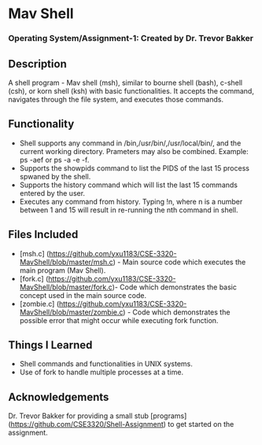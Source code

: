 # Mav Shell
### Operating System/Assignment-1: Created by Dr. Trevor Bakker

## Description
A shell program - Mav shell (msh), similar to bourne shell (bash), c-shell (csh), or korn shell (ksh) with basic functionalities. It accepts the command, navigates through the file system, and executes those commands. 

## Functionality
* Shell supports any command in /bin,/usr/bin/,/usr/local/bin/, and the current working directory. Prameters may also be combined. Example: ps -aef or ps -a -e -f.
* Supports the showpids command to list the PIDS of the last 15 process spwaned by the shell.
* Supports the history command which will list the last 15 commands entered by the user. 
* Executes any command from history. Typing !n, where n is a number between 1 and 15 will result in re-running the nth command in shell.

## Files Included
* [msh.c] (https://github.com/yxu1183/CSE-3320-MavShell/blob/master/msh.c) - Main source code which executes the main program (Mav Shell).
* [fork.c] (https://github.com/yxu1183/CSE-3320-MavShell/blob/master/fork.c)- Code which demonstrates the basic concept used in the main source code.
* [zombie.c] (https://github.com/yxu1183/CSE-3320-MavShell/blob/master/zombie.c) - Code which demonstrates the possible error that might occur while executing fork function.

## Things I Learned
* Shell commands and functionalities in UNIX systems.
* Use of fork to handle multiple processes at a time.

## Acknowledgements
Dr. Trevor Bakker for providing a small stub [programs] (https://github.com/CSE3320/Shell-Assignment) to get started on the assignment.


